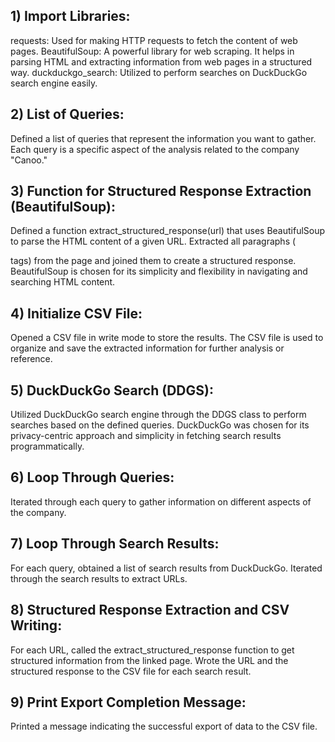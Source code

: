 ## 1) Import Libraries:

requests: Used for making HTTP requests to fetch the content of web pages.
BeautifulSoup: A powerful library for web scraping. It helps in parsing HTML and extracting information from web pages in a structured way.
duckduckgo_search: Utilized to perform searches on DuckDuckGo search engine easily.

## 2) List of Queries:

Defined a list of queries that represent the information you want to gather. Each query is a specific aspect of the analysis related to the company "Canoo."

## 3) Function for Structured Response Extraction (BeautifulSoup):

Defined a function extract_structured_response(url) that uses BeautifulSoup to parse the HTML content of a given URL.
Extracted all paragraphs (<p> tags) from the page and joined them to create a structured response.
BeautifulSoup is chosen for its simplicity and flexibility in navigating and searching HTML content.

## 4) Initialize CSV File:

Opened a CSV file in write mode to store the results.
The CSV file is used to organize and save the extracted information for further analysis or reference.

## 5) DuckDuckGo Search (DDGS):

Utilized DuckDuckGo search engine through the DDGS class to perform searches based on the defined queries.
DuckDuckGo was chosen for its privacy-centric approach and simplicity in fetching search results programmatically.

## 6) Loop Through Queries:

Iterated through each query to gather information on different aspects of the company.

## 7) Loop Through Search Results:

For each query, obtained a list of search results from DuckDuckGo.
Iterated through the search results to extract URLs.

## 8) Structured Response Extraction and CSV Writing:

For each URL, called the extract_structured_response function to get structured information from the linked page.
Wrote the URL and the structured response to the CSV file for each search result.

## 9) Print Export Completion Message:

Printed a message indicating the successful export of data to the CSV file.

